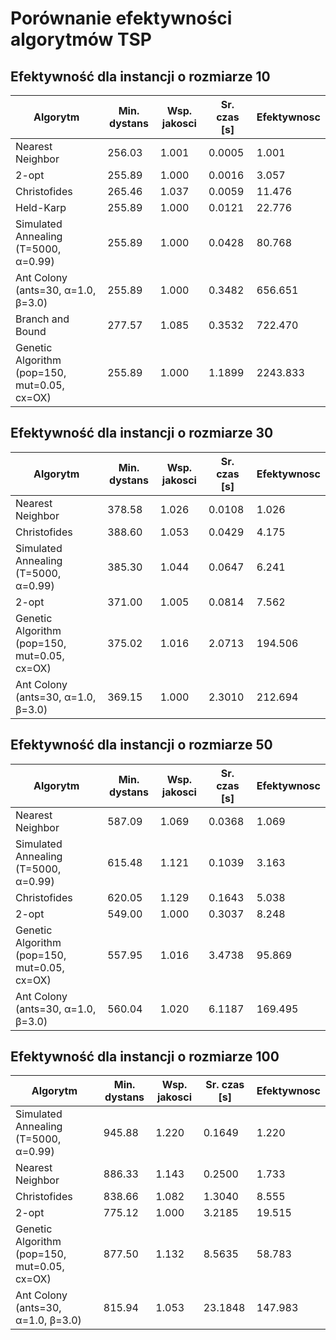 # Porównanie efektywności algorytmów TSP

## Efektywność dla instancji o rozmiarze 10

| Algorytm | Min. dystans | Wsp. jakosci | Sr. czas [s] | Efektywnosc |
| --- | --- | --- | --- | --- |
| Nearest Neighbor | 256.03 | 1.001 | 0.0005 | 1.001 |
| 2-opt | 255.89 | 1.000 | 0.0016 | 3.057 |
| Christofides | 265.46 | 1.037 | 0.0059 | 11.476 |
| Held-Karp | 255.89 | 1.000 | 0.0121 | 22.776 |
| Simulated Annealing (T=5000, α=0.99) | 255.89 | 1.000 | 0.0428 | 80.768 |
| Ant Colony (ants=30, α=1.0, β=3.0) | 255.89 | 1.000 | 0.3482 | 656.651 |
| Branch and Bound | 277.57 | 1.085 | 0.3532 | 722.470 |
| Genetic Algorithm (pop=150, mut=0.05, cx=OX) | 255.89 | 1.000 | 1.1899 | 2243.833 |


## Efektywność dla instancji o rozmiarze 30

| Algorytm | Min. dystans | Wsp. jakosci | Sr. czas [s] | Efektywnosc |
| --- | --- | --- | --- | --- |
| Nearest Neighbor | 378.58 | 1.026 | 0.0108 | 1.026 |
| Christofides | 388.60 | 1.053 | 0.0429 | 4.175 |
| Simulated Annealing (T=5000, α=0.99) | 385.30 | 1.044 | 0.0647 | 6.241 |
| 2-opt | 371.00 | 1.005 | 0.0814 | 7.562 |
| Genetic Algorithm (pop=150, mut=0.05, cx=OX) | 375.02 | 1.016 | 2.0713 | 194.506 |
| Ant Colony (ants=30, α=1.0, β=3.0) | 369.15 | 1.000 | 2.3010 | 212.694 |


## Efektywność dla instancji o rozmiarze 50

| Algorytm | Min. dystans | Wsp. jakosci | Sr. czas [s] | Efektywnosc |
| --- | --- | --- | --- | --- |
| Nearest Neighbor | 587.09 | 1.069 | 0.0368 | 1.069 |
| Simulated Annealing (T=5000, α=0.99) | 615.48 | 1.121 | 0.1039 | 3.163 |
| Christofides | 620.05 | 1.129 | 0.1643 | 5.038 |
| 2-opt | 549.00 | 1.000 | 0.3037 | 8.248 |
| Genetic Algorithm (pop=150, mut=0.05, cx=OX) | 557.95 | 1.016 | 3.4738 | 95.869 |
| Ant Colony (ants=30, α=1.0, β=3.0) | 560.04 | 1.020 | 6.1187 | 169.495 |


## Efektywność dla instancji o rozmiarze 100

| Algorytm | Min. dystans | Wsp. jakosci | Sr. czas [s] | Efektywnosc |
| --- | --- | --- | --- | --- |
| Simulated Annealing (T=5000, α=0.99) | 945.88 | 1.220 | 0.1649 | 1.220 |
| Nearest Neighbor | 886.33 | 1.143 | 0.2500 | 1.733 |
| Christofides | 838.66 | 1.082 | 1.3040 | 8.555 |
| 2-opt | 775.12 | 1.000 | 3.2185 | 19.515 |
| Genetic Algorithm (pop=150, mut=0.05, cx=OX) | 877.50 | 1.132 | 8.5635 | 58.783 |
| Ant Colony (ants=30, α=1.0, β=3.0) | 815.94 | 1.053 | 23.1848 | 147.983 |


